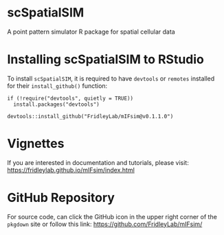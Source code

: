 # scSpatialSIM

A point pattern simulator R package for spatial cellular data

# Installing scSpatialSIM to RStudio

To install `scSpatialSIM`, it is required to have `devtools` or `remotes` installed for their `install_github()` function:

```
if (!require("devtools", quietly = TRUE))
  install.packages("devtools")

devtools::install_github("FridleyLab/mIFsim@v0.1.1.0")
```

# Vignettes

If you are interested in documentation and tutorials, please visit: https://fridleylab.github.io/mIFsim/index.html 

# GitHub Repository

For source code, can click the GitHub icon in the upper right corner of the `pkgdown` site or follow this link: https://github.com/FridleyLab/mIFsim/
